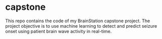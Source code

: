 # capstone
This repo contains the code of my BrainStation capstone project.
The project objective is to use machine learning to detect and predict seizure onset using patient brain wave activity in real-time.
